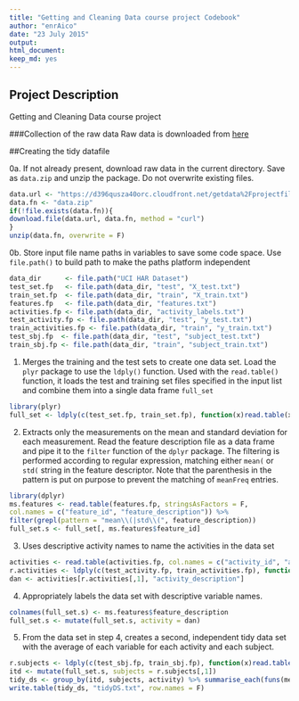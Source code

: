 ```yaml
---
title: "Getting and Cleaning Data course project Codebook"
author: "enrAico"
date: "23 July 2015"
output:
html_document:
keep_md: yes
---
```


## Project Description
Getting and Cleaning Data course project

###Collection of the raw data
Raw data is downloaded from [here](https://d396qusza40orc.cloudfront.net/getdata%2Fprojectfiles%2FUCI%20HAR%20Dataset.zip)

##Creating the tidy datafile

0a. If not already present, download raw data in the current directory. Save as `data.zip` and unzip the package. Do not overwrite existing files.
```r
data.url <- "https://d396qusza40orc.cloudfront.net/getdata%2Fprojectfiles%2FUCI%20HAR%20Dataset.zip"
data.fn <- "data.zip"
if(!file.exists(data.fn)){
download.file(data.url, data.fn, method = "curl")
}
unzip(data.fn, overwrite = F)
```
0b. Store input file name paths in variables to save some code space. Use `file.path()` to build path to make the paths platform independent
```r
data_dir      <- file.path("UCI HAR Dataset")
test_set.fp   <- file.path(data_dir, "test", "X_test.txt")
train_set.fp  <- file.path(data_dir, "train", "X_train.txt")
features.fp   <- file.path(data_dir, "features.txt")
activities.fp <- file.path(data_dir, "activity_labels.txt")
test_activity.fp <- file.path(data_dir, "test", "y_test.txt")
train_activities.fp <- file.path(data_dir, "train", "y_train.txt")
test_sbj.fp  <- file.path(data_dir, "test", "subject_test.txt")
train_sbj.fp <- file.path(data_dir, "train", "subject_train.txt")
```
1. Merges the training and the test sets to create one data set.
Load the `plyr` package to use the `ldply()` function. Used with the `read.table()` function, it loads the test and training set files specified in the input list and combine them into a single data frame `full_set`
```r    
library(plyr)
full_set <- ldply(c(test_set.fp, train_set.fp), function(x)read.table(x, header = F, colClasses = "numeric"))
```
2. Extracts only the measurements on the mean and standard deviation for each measurement.
Read the feature description file as a data frame and pipe it to the `filter` function of the `dplyr` package. 
The filtering is performed according to regular expression, matching either `mean(` or `std(` string in the feature descriptor. Note that the parenthesis in the pattern is put on purpose to prevent the matching of `meanFreq` entries.
```r
library(dplyr)
ms.features <- read.table(features.fp, stringsAsFactors = F, 
col.names = c("feature_id", "feature_description")) %>% 
filter(grepl(pattern = "mean\\(|std\\(", feature_description))
full_set.s <- full_set[, ms.features$feature_id]
```
3. Uses descriptive activity names to name the activities in the data set
```r
activities <- read.table(activities.fp, col.names = c("activity_id", "activity_description"))
r.activities <- ldply(c(test_activity.fp, train_activities.fp), function(x)read.table(x))
dan <- activities[r.activities[,1], "activity_description"]
```
4. Appropriately labels the data set with descriptive variable names. 
```r
colnames(full_set.s) <- ms.features$feature_description
full_set.s <- mutate(full_set.s, activity = dan)
```
5. From the data set in step 4, creates a second, independent tidy data set with the average of each variable for each activity and each subject.
```r
r.subjects <- ldply(c(test_sbj.fp, train_sbj.fp), function(x)read.table(x))
itd <- mutate(full_set.s, subjects = r.subjects[,1])
tidy_ds <- group_by(itd, subjects, activity) %>% summarise_each(funs(mean, "mean", mean(., na.rm = TRUE)))
write.table(tidy_ds, "tidyDS.txt", row.names = F)
```
